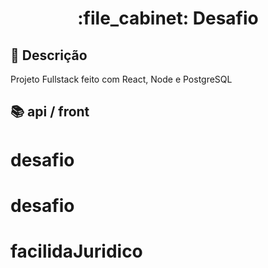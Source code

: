 <h1 align="center">:file_cabinet: Desafio </h1>

## :memo: Descrição

Projeto Fullstack feito com React, Node e PostgreSQL

## :books: api / front
# desafio
# desafio
# facilidaJuridico
